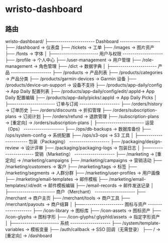# wristo-dashboard

## 路由

wristo-dashboard/
├──-------------------- Dashboard --------------------
├── /dashboard                            → 仪表盘
├── /tickets                              → 工单
├── /images                               → 图片资产
├── /fonts                                → 字体
│
├──-------------------- 用户与权限 --------------------
├── /profile                              → 个人中心
├── /user-management                      → 用户管理
├── /role-management                      → 角色管理
├── /dict                                 → 数据字典
│
├──-------------------- 产品 --------------------
├── /products                             → 产品列表
├── /products/categories                  → 产品分类
├── /products/garmin-devices              → Garmin 设备
├── /products/device-un-support           → 设备不支持
├── /products/app-daily/config            → App Daily 配置列表
├── /products/app-daily/config/edit/:appId→ App Daily 配置编辑
├── /products/app-daily/picks/:appId      → App Daily Picks
│
├──-------------------- 订单与订阅 --------------------
├── /orders/history                       → 订单历史
├── /orders/discounts                     → 折扣管理
├── /orders/subscription-plans            → 订阅计划
├── /orders/refund                        → 退款管理
├── /subscription-plans                   → [重定向] → /orders/subscription-plans
│
├──-------------------- 运营（Ops） --------------------
├── /ops/db-backups                       → 数据库备份
├── /ops/system-config                    → 系统配置
├── /ops/s3-ops                           → S3 工具
│
├──-------------------- 包装（Packaging） --------------------
├── /packaging/design-review              → 设计评审
├── /packaging/packaging-logs             → 包装日志
│
├──-------------------- 营销（Marketing） --------------------
├── /marketing                            → [重定向] → /marketing/campaigns
├── /marketing/campaigns                  → 营销活动
├── /marketing/customers                  → 客户
├── /marketing/tags                       → 标签
├── /marketing/segments                   → 人群分群
├── /marketing/user-profiles              → 用户画像
├── /marketing/email-templates            → 邮件模板
├── /marketing/email-templates/:id/edit   → 邮件模板编辑
├── /email-records                        → 邮件发送记录
│
├──-------------------- 商户（Merchant） --------------------
├── /merchant                             → 商户主页
├── /merchant/tools                       → 商户工具
├── /merchant/payouts                     → 商户结算
│
├──-------------------- 图标与资产 --------------------
├── /icon-library                         → 图标库
├── /icon-assets                          → 图标资产
├── /icon-glyphs                          → 图标字形
├── /icon-glyphs/:glyphId/assets          → 指定字形资产
│
├──-------------------- 系统 --------------------
├── /system/template-variables            → 模板变量
├── /auth/callback                        → SSO 回调（无需登录）
├── /                                     → [重定向] → /dashboard